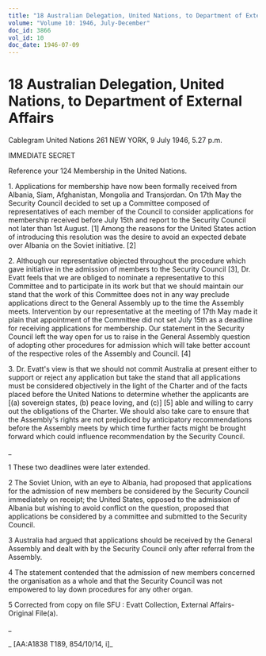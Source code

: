 ```yaml
---
title: "18 Australian Delegation, United Nations, to Department of External Affairs"
volume: "Volume 10: 1946, July-December"
doc_id: 3866
vol_id: 10
doc_date: 1946-07-09
---
```


# 18 Australian Delegation, United Nations, to Department of External Affairs

Cablegram United Nations 261 NEW YORK, 9 July 1946, 5.27 p.m.

IMMEDIATE SECRET

Reference your 124 Membership in the United Nations.

1\. Applications for membership have now been formally received from Albania, Siam, Afghanistan, Mongolia and Transjordan. On 17th May the Security Council decided to set up a Committee composed of representatives of each member of the Council to consider applications for membership received before July 15th and report to the Security Council not later than 1st August. [1] Among the reasons for the United States action of introducing this resolution was the desire to avoid an expected debate over Albania on the Soviet initiative. [2]

2\. Although our representative objected throughout the procedure which gave initiative in the admission of members to the Security Council [3], Dr. Evatt feels that we are obliged to nominate a representative to this Committee and to participate in its work but that we should maintain our stand that the work of this Committee does not in any way preclude applications direct to the General Assembly up to the time the Assembly meets. Intervention by our representative at the meeting of 17th May made it plain that appointment of the Committee did not set July 15th as a deadline for receiving applications for membership. Our statement in the Security Council left the way open for us to raise in the General Assembly question of adopting other procedures for admission which will take better account of the respective roles of the Assembly and Council. [4]

3\. Dr. Evatt's view is that we should not commit Australia at present either to support or reject any application but take the stand that all applications must be considered objectively in the light of the Charter and of the facts placed before the United Nations to determine whether the applicants are [(a) sovereign states, (b) peace loving, and (c)] [5] able and willing to carry out the obligations of the Charter. We should also take care to ensure that the Assembly's rights are not prejudiced by anticipatory recommendations before the Assembly meets by which time further facts might be brought forward which could influence recommendation by the Security Council.

_

1 These two deadlines were later extended.

2 The Soviet Union, with an eye to Albania, had proposed that applications for the admission of new members be considered by the Security Council immediately on receipt; the United States, opposed to the admission of Albania but wishing to avoid conflict on the question, proposed that applications be considered by a committee and submitted to the Security Council.

3 Australia had argued that applications should be received by the General Assembly and dealt with by the Security Council only after referral from the Assembly.

4 The statement contended that the admission of new members concerned the organisation as a whole and that the Security Council was not empowered to lay down procedures for any other organ.

5 Corrected from copy on file SFU : Evatt Collection, External Affairs-Original File(a).

_

_ [AA:A1838 T189, 854/10/14, i]_

